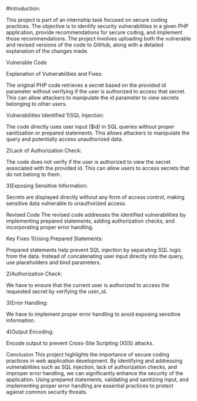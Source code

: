 #Introduction:

This project is part of an internship task focused on secure coding practices. The objective is to identify security vulnerabilities in a given PHP application, provide recommendations for secure coding, and implement those recommendations. The project involves uploading both the vulnerable and revised versions of the code to GitHub, along with a detailed explanation of the changes made.


Vulnerable Code

Explanation of Vulnerabilities and Fixes:

The original PHP code retrieves a secret based on the provided id parameter without verifying if the user is authorized to access that secret. This can allow attackers to manipulate the id parameter to view secrets belonging to other users.

Vulnerabilities Identified
1)SQL Injection:

The code directly uses user input ($id) in SQL queries without proper sanitization or prepared statements. This allows attackers to manipulate the query and potentially access unauthorized data.

2)Lack of Authorization Check:

The code does not verify if the user is authorized to view the secret associated with the provided id. This can allow users to access secrets that do not belong to them.

3)Exposing Sensitive Information:

Secrets are displayed directly without any form of access control, making sensitive data vulnerable to unauthorized access.



Revised Code
The revised code addresses the identified vulnerabilities by implementing prepared statements, adding authorization checks, and incorporating proper error handling.

Key Fixes
1)Using Prepared Statements:

Prepared statements help prevent SQL injection by separating SQL logic from the data. Instead of concatenating user input directly into the query, use placeholders and bind parameters.

2)Authorization Check:

We have to ensure that the current user is authorized to access the requested secret by verifying the user_id.

3)Error Handling:

We have to implement proper error handling to avoid exposing sensitive information.

4)Output Encoding:

Encode output to prevent Cross-Site Scripting (XSS) attacks.






Conclusion
This project highlights the importance of secure coding practices in web application development. By identifying and addressing vulnerabilities such as SQL injection, lack of authorization checks, and improper error handling, we can significantly enhance the security of the application. Using prepared statements, validating and sanitizing input, and implementing proper error handling are essential practices to protect against common security threats.



